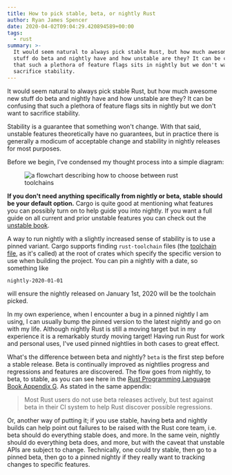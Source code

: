 ```yaml
---
title: How to pick stable, beta, or nightly Rust
author: Ryan James Spencer
date: 2020-04-02T09:04:29.420894589+00:00
tags:
  - rust
summary: >-
  It would seem natural to always pick stable Rust, but how much awesome new
  stuff do beta and nightly have and how unstable are they? It can be confusing
  that such a plethora of feature flags sits in nightly but we don't want to
  sacrifice stability.
---
```


It would seem natural to always pick stable Rust, but how much awesome new
stuff do beta and nightly have and how unstable are they? It can be confusing
that such a plethora of feature flags sits in nightly but we don't want to
sacrifice stability.

Stability is a guarantee that something won't change. With that said, unstable
features theoretically have no guarantees, but in practice there is generally a
modicum of acceptable change and stability in nightly releases for most
purposes.

Before we begin, I've condensed my thought process into a simple diagram:

<figure>
  <img
    src="/assets/images/pick-rust-toolchain-flowchart.png"
    alt="a flowchart describing how to choose between rust toolchains"
    title="A flowchart for choosing between stable, beta, and nightly toolchains">
  </img>
</figure>

**If you don't need anything specifically from nightly or beta, stable should be
your default option.** Cargo is quite good at mentioning what features you can
possibly turn on to help guide you into nightly. If you want a full guide on all
current and prior unstable features you can check out the [unstable
book](https://doc.rust-lang.org/unstable-book/index.html).

A way to run nightly with a slightly increased sense of stability is to use a
pinned variant. Cargo supports finding `rust-toolchain` files (the [toolchain
file](https://github.com/rust-lang/rustup#the-toolchain-file), as it's called)
at the root of crates which specify the specific version to use when building
the project. You can pin a nightly with a date, so something like

```
nightly-2020-01-01
```

will ensure the nightly released on January 1st, 2020 will be the toolchain
picked.

In my own experience, when I encounter a bug in a pinned nightly I am using, I
can usually bump the pinned version to the latest nightly and go on with my
life. Although nightly Rust is still a moving target but in my experience it is
a remarkably sturdy moving target! Having run Rust for work and personal uses,
I've used pinned nightlies in both cases to great effect.

What's the difference between beta and nightly? `beta` is the first step before
a stable release. Beta is continually improved as nightlies progress and
regressions and features are discovered. The flow goes from nightly, to beta, to
stable, as you can see here in the [Rust Programming Language Book Appendix
G](https://doc.rust-lang.org/book/appendix-07-nightly-rust.html). As stated in
the same appendix:

> Most Rust users do not use beta releases actively, but test against beta in
> their CI system to help Rust discover possible regressions.

Or, another way of putting it; if you use stable, having beta and nightly builds
can help point out failures to be raised with the Rust core team, i.e. beta
should do everything stable does, and more. In the same vein, nightly should do
everything beta does, and more, but with the caveat that unstable APIs are
subject to change. Technically, one could try stable, then go to a pinned beta,
then go to a pinned nightly if they really want to tracking changes to specific
features.
